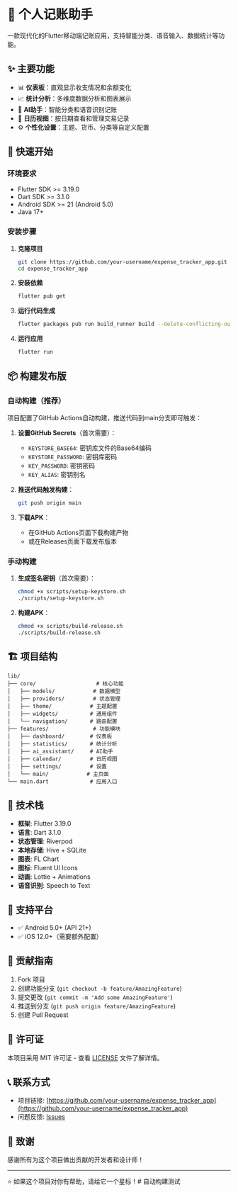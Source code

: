 # 📱 个人记账助手

一款现代化的Flutter移动端记账应用，支持智能分类、语音输入、数据统计等功能。

## ✨ 主要功能

- 📊 **仪表板**：直观显示收支情况和余额变化
- 📈 **统计分析**：多维度数据分析和图表展示
- 🤖 **AI助手**：智能分类和语音识别记账
- 📅 **日历视图**：按日期查看和管理交易记录
- ⚙️ **个性化设置**：主题、货币、分类等自定义配置

## 🚀 快速开始

### 环境要求

- Flutter SDK >= 3.19.0
- Dart SDK >= 3.1.0
- Android SDK >= 21 (Android 5.0)
- Java 17+

### 安装步骤

1. **克隆项目**
   ```bash
   git clone https://github.com/your-username/expense_tracker_app.git
   cd expense_tracker_app
   ```

2. **安装依赖**
   ```bash
   flutter pub get
   ```

3. **运行代码生成**
   ```bash
   flutter packages pub run build_runner build --delete-conflicting-outputs
   ```

4. **运行应用**
   ```bash
   flutter run
   ```

## 📦 构建发布版

### 自动构建（推荐）

项目配置了GitHub Actions自动构建，推送代码到main分支即可触发：

1. **设置GitHub Secrets**（首次需要）：
   - `KEYSTORE_BASE64`: 密钥库文件的Base64编码
   - `KEYSTORE_PASSWORD`: 密钥库密码
   - `KEY_PASSWORD`: 密钥密码
   - `KEY_ALIAS`: 密钥别名

2. **推送代码触发构建**：
   ```bash
   git push origin main
   ```

3. **下载APK**：
   - 在GitHub Actions页面下载构建产物
   - 或在Releases页面下载发布版本

### 手动构建

1. **生成签名密钥**（首次需要）：
   ```bash
   chmod +x scripts/setup-keystore.sh
   ./scripts/setup-keystore.sh
   ```

2. **构建APK**：
   ```bash
   chmod +x scripts/build-release.sh
   ./scripts/build-release.sh
   ```

## 🏗️ 项目结构

```
lib/
├── core/                   # 核心功能
│   ├── models/            # 数据模型
│   ├── providers/         # 状态管理
│   ├── theme/            # 主题配置
│   ├── widgets/          # 通用组件
│   └── navigation/       # 路由配置
├── features/              # 功能模块
│   ├── dashboard/        # 仪表板
│   ├── statistics/       # 统计分析
│   ├── ai_assistant/     # AI助手
│   ├── calendar/         # 日历视图
│   ├── settings/         # 设置
│   └── main/            # 主页面
└── main.dart             # 应用入口
```

## 🔧 技术栈

- **框架**: Flutter 3.19.0
- **语言**: Dart 3.1.0
- **状态管理**: Riverpod
- **本地存储**: Hive + SQLite
- **图表**: FL Chart
- **图标**: Fluent UI Icons
- **动画**: Lottie + Animations
- **语音识别**: Speech to Text

## 📱 支持平台

- ✅ Android 5.0+ (API 21+)
- ✅ iOS 12.0+（需要额外配置）

## 🤝 贡献指南

1. Fork 项目
2. 创建功能分支 (`git checkout -b feature/AmazingFeature`)
3. 提交更改 (`git commit -m 'Add some AmazingFeature'`)
4. 推送到分支 (`git push origin feature/AmazingFeature`)
5. 创建 Pull Request

## 📄 许可证

本项目采用 MIT 许可证 - 查看 [LICENSE](LICENSE) 文件了解详情。

## 📞 联系方式

- 项目链接: [https://github.com/your-username/expense_tracker_app](https://github.com/your-username/expense_tracker_app)
- 问题反馈: [Issues](https://github.com/your-username/expense_tracker_app/issues)

## 🙏 致谢

感谢所有为这个项目做出贡献的开发者和设计师！

---

⭐ 如果这个项目对你有帮助，请给它一个星标！# 自动构建测试
